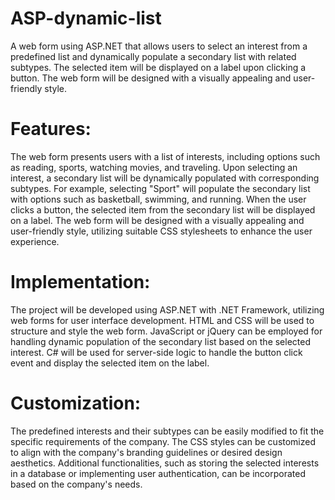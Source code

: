 # ASP-dynamic-list

A web form using ASP.NET that allows users to select an interest from a predefined list and dynamically populate a secondary list with related subtypes. The selected item will be displayed on a label upon clicking a button. The web form will be designed with a visually appealing and user-friendly style.

# Features:

The web form presents users with a list of interests, including options such as reading, sports, watching movies, and traveling.
Upon selecting an interest, a secondary list will be dynamically populated with corresponding subtypes.
For example, selecting "Sport" will populate the secondary list with options such as basketball, swimming, and running.
When the user clicks a button, the selected item from the secondary list will be displayed on a label.
The web form will be designed with a visually appealing and user-friendly style, utilizing suitable CSS stylesheets to enhance the user experience.


# Implementation:

The project will be developed using ASP.NET with .NET Framework, utilizing web forms for user interface development.
HTML and CSS will be used to structure and style the web form.
JavaScript or jQuery can be employed for handling dynamic population of the secondary list based on the selected interest.
C# will be used for server-side logic to handle the button click event and display the selected item on the label.

# Customization:

The predefined interests and their subtypes can be easily modified to fit the specific requirements of the company.
The CSS styles can be customized to align with the company's branding guidelines or desired design aesthetics.
Additional functionalities, such as storing the selected interests in a database or implementing user authentication, can be incorporated based on the company's needs.
